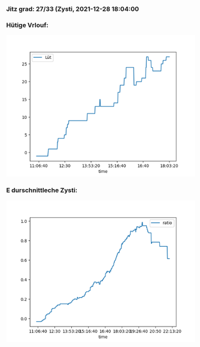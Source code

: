 ### Jitz grad: 27/33 (Zysti, 2021-12-28 18:04:00

### Hütige Vrlouf:
![Graph](Today.png)

### E durschnittleche Zysti:
![Graph](Zysti.png)